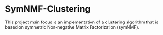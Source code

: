 # SymNMF-Clustering
This project main focus is an implementation of a clustering algorithm that is based on symmetric Non-negative
Matrix Factorization (symNMF).





